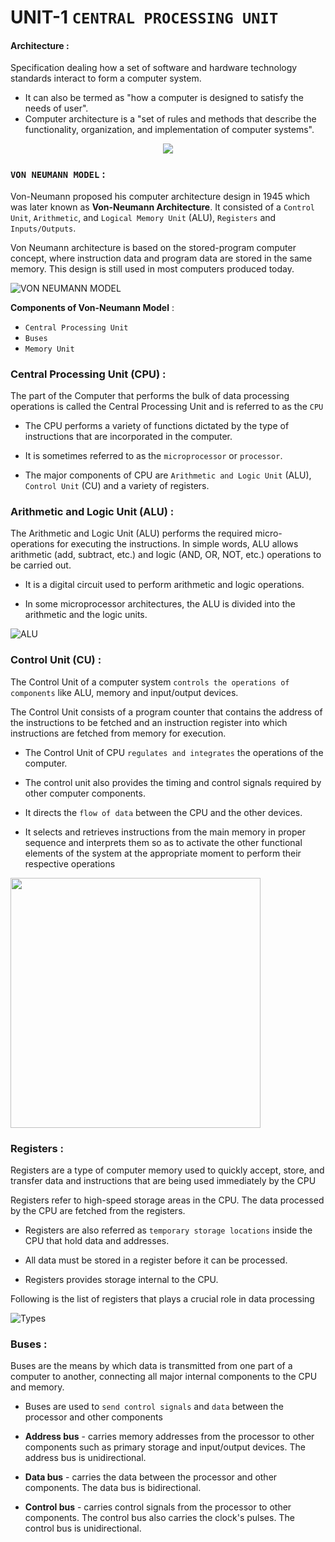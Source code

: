 # UNIT-1 `CENTRAL PROCESSING UNIT`

#### **Architecture** :
Specification dealing how a set of software and hardware technology standards interact to form a computer system.
- It can also be termed as "how a computer is designed to satisfy the needs of user".
- Computer architecture is a "set of rules and methods that describe the functionality, organization, and implementation of computer systems".
<p align="center">
<img src="https://upload.wikimedia.org/wikipedia/commons/d/d8/ABasicComputer.gif"/>
</p>

### **`VON NEUMANN MODEL`** : 
Von-Neumann proposed his computer architecture design in 1945 which was later known as **Von-Neumann Architecture**. It consisted of a `Control Unit`, `Arithmetic`, and `Logical Memory Unit` (ALU), `Registers` and `Inputs/Outputs`.

Von Neumann architecture is based on the stored-program computer concept, where instruction data and program data are stored in the same memory. This design is still used in most computers produced today.


![VON NEUMANN MODEL](https://static.javatpoint.com/tutorial/coa/images/von-neumann-model.png)

**Components of Von-Neumann Model** : 

- `Central Processing Unit` 
- `Buses` 
- `Memory Unit`   


###  **Central Processing Unit (CPU)** : 
The part of the Computer that performs the bulk of data processing operations is called the Central Processing Unit and is referred to as the `CPU` 

- The CPU performs a variety of functions dictated by the type of instructions that are incorporated in the computer.

- It is sometimes referred to as the `microprocessor` or `processor`.

- The major components of CPU are `Arithmetic and Logic Unit` (ALU), `Control Unit` (CU) and a variety of registers.


### **Arithmetic and Logic Unit (ALU)** : 

The Arithmetic and Logic Unit (ALU) performs the required micro-operations for executing the instructions. In simple words, ALU allows arithmetic (add, subtract, etc.) and logic (AND, OR, NOT, etc.) operations to be carried out.

-  It is a digital circuit used to perform arithmetic and logic operations. 

-  In some microprocessor architectures, the ALU is divided into the arithmetic and the logic units.

![ALU](https://encrypted-tbn0.gstatic.com/images?q=tbn:ANd9GcTqETcmGHdkc3V-N1NciFZQbG21TqAXyiSERA&usqp=CAU) 

### **Control Unit (CU)** : 
The Control Unit of a computer system `controls the operations of components` like ALU, memory and input/output devices.

The Control Unit consists of a program counter that contains the address of the instructions to be fetched and an instruction register into which instructions are fetched from memory for execution.

- The Control Unit of CPU `regulates and integrates` the operations of the computer. 

- The control unit also provides the timing and control signals required by other computer components. 
- It directs the `flow of data` between the CPU and the other devices. 
- It selects and retrieves instructions from the main memory in proper sequence and interprets them so as to activate the other functional elements of the system at the appropriate moment to perform their respective operations

<p>
<img src="https://media.geeksforgeeks.org/wp-content/uploads/controlunit.png" width="400"/>
</p> 

### **Registers** : 

Registers are a type of computer memory used to quickly accept, store, and transfer data and instructions that are being used immediately by the CPU

Registers refer to high-speed storage areas in the CPU. The data processed by the CPU are fetched from the registers. 

 - Registers are also referred as `temporary storage locations` inside the CPU that hold data and addresses.

- All data must be stored in a register before it can be processed.

- Registers provides storage internal to the CPU. 

Following is the list of registers that plays a crucial role in data processing

![Types](https://imgur.com/xDieCk7.jpg)    

### **Buses** : 
Buses are the means by which data is transmitted from one part of a computer to another, connecting all major internal components to the CPU and memory.

- Buses are used to `send control signals` and `data` between the processor and other components 

- **Address bus** - carries memory addresses from the processor to other components such as primary storage and input/output devices. The address bus is unidirectional.

- **Data bus** - carries the data between the processor and other components. The data bus is bidirectional.

- **Control bus** - carries control signals from the processor to other components. The control bus also carries the clock's pulses. The control bus is unidirectional.
